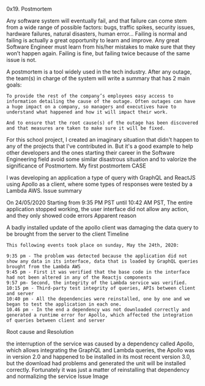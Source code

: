 0x19. Postmortem

Any software system will eventually fail, and that failure can come stem from a wide range of possible factors: bugs, traffic spikes, security issues, hardware failures, natural disasters, human error… Failing is normal and failing is actually a great opportunity to learn and improve. Any great Software Engineer must learn from his/her mistakes to make sure that they won’t happen again. Failing is fine, but failing twice because of the same issue is not.

A postmortem is a tool widely used in the tech industry. After any outage, the team(s) in charge of the system will write a summary that has 2 main goals:

    To provide the rest of the company’s employees easy access to information detailing the cause of the outage. Often outages can have a huge impact on a company, so managers and executives have to understand what happened and how it will impact their work.

    And to ensure that the root cause(s) of the outage has been discovered and that measures are taken to make sure it will be fixed.

For this school project, I created an imaginary situation that didn't happen to any of the projects that I've contributed in. But it's a good example to help other developers and the ones starting their career in the Software Engineering field avoid some similar disastrous situation and to valorize the significance of Postmortem.
My first postmortem
CASE

I was developing an application a type of query with GraphQL and ReactJS using Apollo as a client, where some types of responses were tested by a Lambda AWS.
Issue summary

On 24/05/2020 Starting from 9:35 PM PST until 10:42 AM PST, The entire application stopped working, the user interface did not allow any action, and they only showed code errors
Apparent reason

A badly installed update of the apollo client was damaging the data query to be brought from the server to the client
Timeline

    This following events took place on sunday, May the 24th, 2020:

    9:35 pm - The problem was detected because the application did not show any data in its interface, data that is loaded by GraphQL queries brought from the Lambda AWS
    9:45 pm - First it was verified that the base code in the interface had not been altered in any of the Reactjs components
    9:57 pm- Second, the integrity of the Lambda service was verified.
    10:15 pm - Third-party test integrity of queries, APIs between client and server
    10:40 pm - All the dependencies were reinstalled, one by one and we began to test the application in each one.
    10.46 pm - In the end a dependency was not downloaded correctly and generated a runtime error for Apollo, which affected the integration of queries between client and server

Root cause and Resolution

the interruption of the service was caused by a dependency called Apollo, which allows integrating the GraphQL and Lambda queries, the Apollo was in version 2.0 and happened to be installed in its most recent version 3.0, but the download had problems and generated the unit will be installed correctly. Fortunately it was just a matter of reinstalling that dependency and normalizing the service
Issue Image


